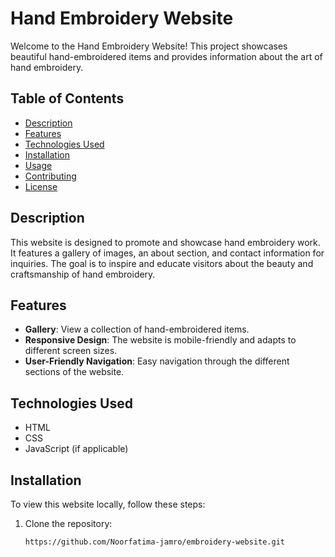 # Hand Embroidery Website

Welcome to the Hand Embroidery Website! This project showcases beautiful hand-embroidered items and provides information about the art of hand embroidery.

## Table of Contents

- [Description](#description)
- [Features](#features)
- [Technologies Used](#technologies-used)
- [Installation](#installation)
- [Usage](#usage)
- [Contributing](#contributing)
- [License](#license)

## Description

This website is designed to promote and showcase hand embroidery work. It features a gallery of images, an about section, and contact information for inquiries. The goal is to inspire and educate visitors about the beauty and craftsmanship of hand embroidery.

## Features

- **Gallery**: View a collection of hand-embroidered items.
- **Responsive Design**: The website is mobile-friendly and adapts to different screen sizes.
- **User-Friendly Navigation**: Easy navigation through the different sections of the website.

## Technologies Used

- HTML
- CSS
- JavaScript (if applicable)

## Installation

To view this website locally, follow these steps:

1. Clone the repository:
   ```bash
   https://github.com/Noorfatima-jamro/embroidery-website.git
